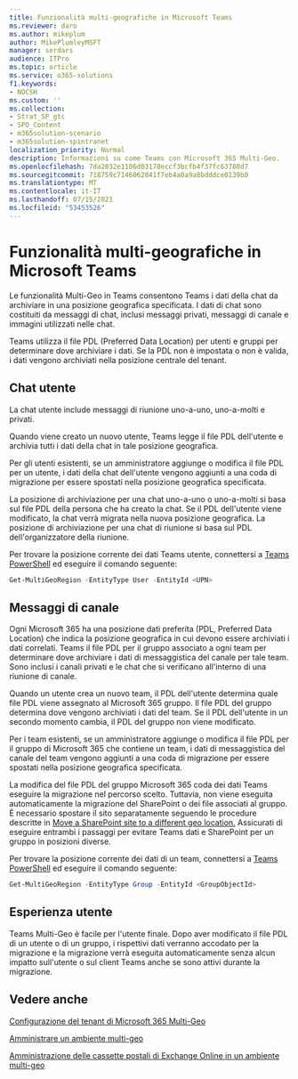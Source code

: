 ```yaml
---
title: Funzionalità multi-geografiche in Microsoft Teams
ms.reviewer: daro
ms.author: mikeplum
author: MikePlumleyMSFT
manager: serdars
audience: ITPro
ms.topic: article
ms.service: o365-solutions
f1.keywords:
- NOCSH
ms.custom: ''
ms.collection:
- Strat_SP_gtc
- SPO_Content
- m365solution-scenario
- m365solution-spintranet
localization_priority: Normal
description: Informazioni su come Teams con Microsoft 365 Multi-Geo.
ms.openlocfilehash: 7da2032e1106d03178eccf3bcfb4f37fc63780d7
ms.sourcegitcommit: 718759c7146062841f7eb4a0a9a8bdddce0139b0
ms.translationtype: MT
ms.contentlocale: it-IT
ms.lasthandoff: 07/15/2021
ms.locfileid: "53453526"
---
```

# <a name="multi-geo-capabilities-in-microsoft-teams"></a>Funzionalità multi-geografiche in Microsoft Teams

Le funzionalità Multi-Geo in Teams consentono Teams i dati della chat da archiviare in una posizione geografica specificata. I dati di chat sono costituiti da messaggi di chat, inclusi messaggi privati, messaggi di canale e immagini utilizzati nelle chat.

Teams utilizza il file PDL (Preferred Data Location) per utenti e gruppi per determinare dove archiviare i dati. Se la PDL non è impostata o non è valida, i dati vengono archiviati nella posizione centrale del tenant.

## <a name="user-chat"></a>Chat utente

La chat utente include messaggi di riunione uno-a-uno, uno-a-molti e privati.

Quando viene creato un nuovo utente, Teams legge il file PDL dell'utente e archivia tutti i dati della chat in tale posizione geografica.

Per gli utenti esistenti, se un amministratore aggiunge o modifica il file PDL per un utente, i dati della chat dell'utente vengono aggiunti a una coda di migrazione per essere spostati nella posizione geografica specificata.

La posizione di archiviazione per una chat uno-a-uno o uno-a-molti si basa sul file PDL della persona che ha creato la chat. Se il PDL dell'utente viene modificato, la chat verrà migrata nella nuova posizione geografica. La posizione di archiviazione per una chat di riunione si basa sul PDL dell'organizzatore della riunione.

Per trovare la posizione corrente dei dati Teams utente, connettersi a [Teams PowerShell](/powershell/module/teams/connect-microsoftteams) ed eseguire il comando seguente:

```PowerShell
Get-MultiGeoRegion -EntityType User -EntityId <UPN>
```

## <a name="channel-messages"></a>Messaggi di canale

Ogni Microsoft 365 ha una posizione dati preferita (PDL, Preferred Data Location) che indica la posizione geografica in cui devono essere archiviati i dati correlati. Teams il file PDL per il gruppo associato a ogni team per determinare dove archiviare i dati di messaggistica del canale per tale team. Sono inclusi i canali privati e le chat che si verificano all'interno di una riunione di canale.

Quando un utente crea un nuovo team, il PDL dell'utente determina quale file PDL viene assegnato al Microsoft 365 gruppo. Il file PDL del gruppo determina dove vengono archiviati i dati del team. Se il PDL dell'utente in un secondo momento cambia, il PDL del gruppo non viene modificato.

Per i team esistenti, se un amministratore aggiunge o modifica il file PDL per il gruppo di Microsoft 365 che contiene un team, i dati di messaggistica del canale del team vengono aggiunti a una coda di migrazione per essere spostati nella posizione geografica specificata.

La modifica del file PDL del gruppo Microsoft 365 coda dei dati Teams eseguire la migrazione nel percorso scelto. Tuttavia, non viene eseguita automaticamente la migrazione del SharePoint o dei file associati al gruppo. È necessario spostare il sito separatamente seguendo le procedure descritte in [Move a SharePoint site to a different geo location.](/microsoft-365/enterprise/move-sharepoint-between-geo-locations) Assicurati di eseguire entrambi i passaggi per evitare Teams dati e SharePoint per un gruppo in posizioni diverse.

Per trovare la posizione corrente dei dati di un team, connettersi a [Teams PowerShell](/powershell/module/teams/connect-microsoftteams) ed eseguire il comando seguente:

```PowerShell
Get-MultiGeoRegion -EntityType Group -EntityId <GroupObjectId>
```

## <a name="user-experience"></a>Esperienza utente

Teams Multi-Geo è facile per l'utente finale. Dopo aver modificato il file PDL di un utente o di un gruppo, i rispettivi dati verranno accodato per la migrazione e la migrazione verrà eseguita automaticamente senza alcun impatto sull'utente o sul client Teams anche se sono attivi durante la migrazione.

## <a name="see-also"></a>Vedere anche

[Configurazione del tenant di Microsoft 365 Multi-Geo](/microsoft-365/enterprise/multi-geo-tenant-configuration)

[Amministrare un ambiente multi-geo](administering-a-multi-geo-environment.md)

[Amministrazione delle cassette postali di Exchange Online in un ambiente multi-geo](administering-exchange-online-multi-geo.md)
